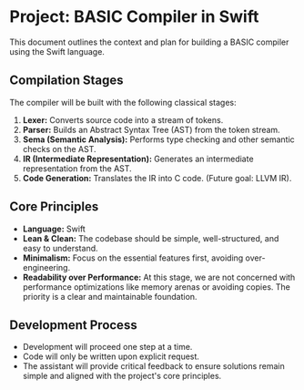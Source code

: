 # Project: BASIC Compiler in Swift

This document outlines the context and plan for building a BASIC compiler using the Swift language.

## Compilation Stages

The compiler will be built with the following classical stages:

1.  **Lexer:** Converts source code into a stream of tokens.
2.  **Parser:** Builds an Abstract Syntax Tree (AST) from the token stream.
3.  **Sema (Semantic Analysis):** Performs type checking and other semantic checks on the AST.
4.  **IR (Intermediate Representation):** Generates an intermediate representation from the AST.
5.  **Code Generation:** Translates the IR into C code. (Future goal: LLVM IR).

## Core Principles

-   **Language:** Swift
-   **Lean & Clean:** The codebase should be simple, well-structured, and easy to understand.
-   **Minimalism:** Focus on the essential features first, avoiding over-engineering.
-   **Readability over Performance:** At this stage, we are not concerned with performance optimizations like memory arenas or avoiding copies. The priority is a clear and maintainable foundation.

## Development Process

-   Development will proceed one step at a time.
-   Code will only be written upon explicit request.
-   The assistant will provide critical feedback to ensure solutions remain simple and aligned with the project's core principles.
